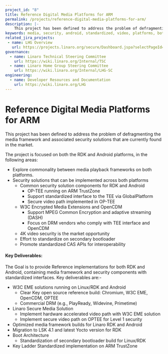 ```yaml
---
project_id: "8"
title: Reference Digital Media Platforms for ARM
permalink: /projects/reference-digital-media-platforms-for-arm/
description: |-
    This project has been defined to address the problem of defragmenting the media framework and associated security solutions that are currently found in the market.
keywords: media, security, android, standardized, video, platforms, both, solution, secure, path
related_jira_projects:
 - name: LHG Overview
   url: https://projects.linaro.org/secure/Dashboard.jspa?selectPageId=10203
governance:
  - name: Linaro Technical Steering Committee
    url: https://wiki.linaro.org/Internal/TSC
  - name: Linaro Home Group Steering Committee
    url: https://wiki.linaro.org/Internal/LHG-SC
engineering:
  - name: Developer Resources and Documentation
    url: https://wiki.linaro.org/LHG
---
```

# Reference Digital Media Platforms for ARM

This project has been defined to address the problem of defragmenting the media framework and associated security solutions that are currently found in the market.

The project is focused on both the RDK and Android platforms, in the following areas:

- Explore commonality between media playback frameworks on both platforms.
- Security solutions that can be implemented across both platforms
   - Common security solution components for RDK and Android
      - OP-TEE running on ARM TrustZone
      - Support standardized interface to the TEE via GlobalPlatform
      - Secure video path implemented in OP-TEE
   - W3C Encrypted Media Extensions and OpenCDM
      - Support MPEG Common Encryption and adaptive streaming (DASH)
      - Focus on DRM vendors who comply with TEE interface and OpenCDM
   - 4K video security is the market opportunity
   - Effort to standardize on secondary bootloader
   - Promote standardized CAS APIs for interoperability

#### Key Deliverables:

The Goal is to provide Reference implementations for both RDK and Android, containing media framework and security components with standardized interfaces. Key deliverables are:-

- W3C EME solutions running on Linux/RDK and Android
   - Clear Key open source reference build: Chromium, W3C EME, OpenCDM, OPTEE
   - Commercial DRM (e.g., PlayReady, Widevine, Primetime)
- Linaro Secure Media Solution
   - Implement hardware accelerated video path with W3C EME solution
   - Implement secure video path on OPTEE for Level 1 security
- Optimized media framework builds for Linaro RDK and Android
- Migration to LSK 4.1 and latest Yocto version for RDK
- Boot Architecture
   - Standardization of secondary bootloader build for Linux/RDK
- Key Ladder Standardized implementation on ARM TrustZone
